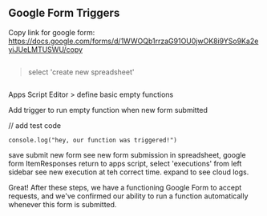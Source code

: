## Google Form Triggers

<introduction>

Copy link for google form: https://docs.google.com/forms/d/1WWOQb1rrzaG91OU0jwOK8i9YSo9Ka2eyiJUeLMTUSWU/copy

<image of sending responses to sheets>

> select 'create new spreadsheet'

<image of creating new spreadsheet>

Apps Script Editor > define basic empty functions

Add trigger to run empty function when new form submitted



// add test code

```
console.log("hey, our function was triggered!")
```

save
submit new form
see new form submission in spreadsheet, google form ItemResponses
return to apps script, select 'executions' from left sidebar
see new execution at teh correct time.
expand to see cloud logs.


Great! After these steps, we have a functioning Google Form to accept requests, and we've confirmed our ability to run a function automatically whenever this form is submitted.
